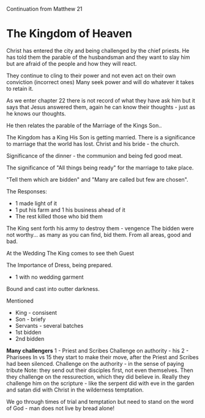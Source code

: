 Continuation from Matthew 21

# The Kingdom of Heaven

Christ has entered the city and being challenged by the chief priests.
He has told them the parable of the husbandsman and they want to slay him but are afraid of the people and how they will react.

They continue to cling to their power and not even act on their own conviction (incorrect ones)
Many seek power and will do whatever it takes to retain it.

As we enter chapter 22 there is not record of what they have ask him but it says that Jesus answered them, again he can know their thoughts - just as he knows our thoughts.

He then relates the parable of the Marriage of the Kings Son..

The Kingdom has a King
His Son is getting married. There is a significance to marriage that the world has lost. 
Christ and his bride - the church.

Significance of the dinner - the communion and being fed good meat.

The significance of "All things being ready" for the marriage to take place.

"Tell them which are bidden" and "Many are called but few are chosen".

The Responses:
- 1 made light of it
- 1 put his farm and 1 his business ahead of it
- The rest killed those who bid them

The King sent forth his army to destroy them - vengence
The bidden were not worthy... as many as you can find, bid them.
From all areas, good and bad.

At the Wedding
The King comes to see theh Guest

The Importance of Dress, being prepared.

- 1 with no wedding garment

Bound and cast into outter darkness.

Mentioned
- King - consisent
- Son - briefy
- Servants - several batches
- 1st bidden
- 2nd bidden

**Many challengers**
1 - Priest and Scribes
Challenge on authority - his
2 - Pharisees
In vs 15 they start to make their move, after the Priest and Scribes had been silenced.
Challenge on the authority - in the sense of paying tribute
Note: they send out their disciples first, not even themselves.
Then they challenge on the ressurection, which they did believe in.
Really they challenge him on the scripture - like the serpent did with eve in the garden and satan did with Christ in the wilderness temptation.

We go through times of trial and temptation but need to stand on the word of God - man does not live by bread alone!








